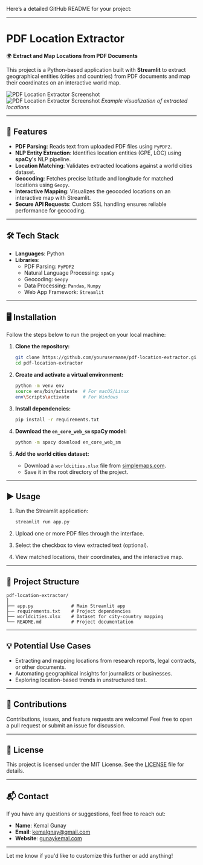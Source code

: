 Here’s a detailed GitHub README for your project:  

---

# PDF Location Extractor  

🌍 **Extract and Map Locations from PDF Documents**  

This project is a Python-based application built with **Streamlit** to extract geographical entities (cities and countries) from PDF documents and map their coordinates on an interactive world map.  

![PDF Location Extractor Screenshot](/pic1.png)  
![PDF Location Extractor Screenshot](/pic2.png)
*Example visualization of extracted locations*  


---

## 🚀 Features  

- **PDF Parsing**: Reads text from uploaded PDF files using `PyPDF2`.  
- **NLP Entity Extraction**: Identifies location entities (GPE, LOC) using **spaCy**'s NLP pipeline.  
- **Location Matching**: Validates extracted locations against a world cities dataset.  
- **Geocoding**: Fetches precise latitude and longitude for matched locations using `Geopy`.  
- **Interactive Mapping**: Visualizes the geocoded locations on an interactive map with Streamlit.  
- **Secure API Requests**: Custom SSL handling ensures reliable performance for geocoding.  

---

## 🛠️ Tech Stack  

- **Languages**: Python  
- **Libraries**:  
  - PDF Parsing: `PyPDF2`  
  - Natural Language Processing: `spaCy`  
  - Geocoding: `Geopy`  
  - Data Processing: `Pandas`, `Numpy`  
  - Web App Framework: `Streamlit`  

---

## 🖥️ Installation  

Follow the steps below to run the project on your local machine:  

1. **Clone the repository:**  
   ```bash
   git clone https://github.com/yourusername/pdf-location-extractor.git  
   cd pdf-location-extractor  
   ```  

2. **Create and activate a virtual environment:**  
   ```bash
   python -m venv env  
   source env/bin/activate  # For macOS/Linux
   env\Scripts\activate     # For Windows  
   ```  

3. **Install dependencies:**  
   ```bash
   pip install -r requirements.txt  
   ```  

4. **Download the `en_core_web_sm` spaCy model:**  
   ```bash
   python -m spacy download en_core_web_sm  
   ```  

5. **Add the world cities dataset:**  
   - Download a `worldcities.xlsx` file from [simplemaps.com](https://simplemaps.com/data/world-cities).  
   - Save it in the root directory of the project.  

---

## ▶️ Usage  

1. Run the Streamlit application:  
   ```bash
   streamlit run app.py  
   ```  

2. Upload one or more PDF files through the interface.  

3. Select the checkbox to view extracted text (optional).  

4. View matched locations, their coordinates, and the interactive map.  

---

## 📂 Project Structure  

```
pdf-location-extractor/  
│  
├── app.py              # Main Streamlit app  
├── requirements.txt    # Project dependencies  
├── worldcities.xlsx    # Dataset for city-country mapping  
└── README.md           # Project documentation  
```  

---

## 💡 Potential Use Cases  

- Extracting and mapping locations from research reports, legal contracts, or other documents.  
- Automating geographical insights for journalists or businesses.  
- Exploring location-based trends in unstructured text.  

---

## 🤝 Contributions  

Contributions, issues, and feature requests are welcome! Feel free to open a pull request or submit an issue for discussion.  

---

## 📜 License  

This project is licensed under the MIT License. See the [LICENSE](LICENSE) file for details.  

---

## 📬 Contact  

If you have any questions or suggestions, feel free to reach out:  

- **Name**: Kemal Gunay  
- **Email**: kemalgnay@gmail.com 
- **Website**: [gunaykemal.com](https://gunaykemal.com)  

---

Let me know if you'd like to customize this further or add anything!
